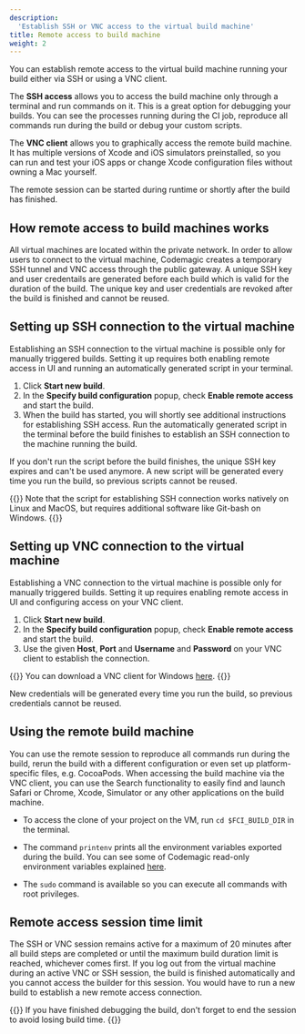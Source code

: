 ```yaml
---
description:
  'Establish SSH or VNC access to the virtual build machine'
title: Remote access to build machine
weight: 2
---
```


You can establish remote access to the virtual build machine running your build either via SSH or using a VNC client. 

The **SSH access** allows you to access the build machine only through a terminal and run commands on it. This is a great option for debugging your builds. You can see the processes running during the CI job, reproduce all commands run during the build or debug your custom scripts.

The **VNC client** allows you to graphically access the remote build machine. It has multiple versions of Xcode and iOS simulators preinstalled, so you can run and test your iOS apps or change Xcode configuration files without owning a Mac yourself. 

The remote session can be started during runtime or shortly after the build has finished. 

## How remote access to build machines works

All virtual machines are located within the private network. In order to allow users to connect to the virtual machine, Codemagic creates a temporary SSH tunnel and VNC access through the public gateway. A unique SSH key and user credentails are generated before each build which is valid for the duration of the build. The unique key and user credentials are revoked after the build is finished and cannot be reused.

## Setting up SSH connection to the virtual machine

Establishing an SSH connection to the virtual machine is possible only for manually triggered builds. Setting it up requires both enabling remote access in UI and running an automatically generated script in your terminal.

1. Click **Start new build**.
2. In the **Specify build configuration** popup, check **Enable remote access** and start the build.
3. When the build has started, you will shortly see additional instructions for establishing SSH access. Run the automatically generated script in the terminal before the build finishes to establish an SSH connection to the machine running the build.

If you don't run the script before the build finishes, the unique SSH key expires and can't be used anymore. A new script will be generated every time you run the build, so previous scripts cannot be reused.

{{<notebox>}}
Note that the script for establishing SSH connection works natively on Linux and MacOS, but requires additional software like Git-bash on Windows.
{{</notebox>}}

## Setting up VNC connection to the virtual machine

Establishing a VNC connection to the virtual machine is possible only for manually triggered builds. Setting it up requires enabling remote access in UI and configuring access on your VNC client.

1. Click **Start new build**.
2. In the **Specify build configuration** popup, check **Enable remote access** and start the build.
3. Use the given **Host**, **Port** and **Username** and **Password** on your VNC client to establish the connection.

{{<notebox>}}
You can download a VNC client for Windows [here](https://www.realvnc.com/en/connect/download/viewer/windows/).
{{</notebox>}}

New credentials will be generated every time you run the build, so previous credentials cannot be reused.

## Using the remote build machine

You can use the remote session to reproduce all commands run during the build, rerun the build with a different configuration or even set up platform-specific files, e.g. CocoaPods. When accessing the build machine via the VNC client, you can use the Search functionality to easily find and launch Safari or Chrome, Xcode, Simulator or any other applications on the build machine.

* To access the clone of your project on the VM, run `cd $FCI_BUILD_DIR` in the terminal. 

* The command `printenv` prints all the environment variables exported during the build. You can see some of Codemagic read-only environment variables explained [here](https://docs.codemagic.io/building/environment-variables/#codemagic-read-only-environment-variables).

* The `sudo` command is available so you can execute all commands with root privileges.

## Remote access session time limit

The SSH or VNC session remains active for a maximum of 20 minutes after all build steps are completed or until the maximum build duration limit is reached, whichever comes first. If you log out from the virtual machine during an active VNC or SSH session, the build is finished automatically and you cannot access the builder for this session. You would have to run a new build to establish a new remote access connection.

{{<notebox>}}
If you have finished debugging the build, don't forget to end the session to avoid losing build time.
{{</notebox>}}